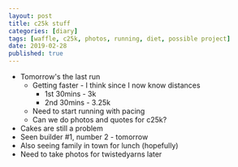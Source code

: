 ```yaml
---
layout: post
title: c25k stuff
categories: [diary] 
tags: [waffle, c25k, photos, running, diet, possible project]
date: 2019-02-28
published: true
---
```

* Tomorrow's the last run
  * Getting faster - I think since I now know distances
    * 1st 30mins - 3k
    * 2nd 30mins - 3.25k
  * Need to start running with pacing
  * Can we do photos and quotes for c25k?
* Cakes are still a problem
* Seen builder #1, number 2 - tomorrow 
* Also seeing family in town for lunch (hopefully)
* Need to take photos for twistedyarns later
